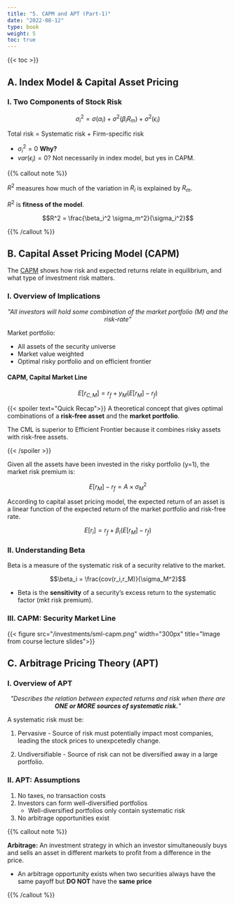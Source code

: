 ```yaml
---
title: "5. CAPM and APT (Part-1)"
date: "2022-08-12"
type: book
weight: 5
toc: true
---
```


{{< toc >}}

## A. Index Model & Capital Asset Pricing

### I. Two Components of Stock Risk

$$\sigma_i^2 = \sigma(\alpha_i) + \sigma^2(\beta_iR_m) + \sigma^2(\epsilon_i)$$

Total risk = Systematic risk + Firm-specific risk

- $\sigma_i^2 = 0$ **Why?**
- $var(\epsilon_i) = 0$? Not necessarily in index model, but yes in CAPM.

{{% callout note %}}

$R^2$ measures how much of the variation in $R_i$ is explained by $R_m$.

$R^2$ is **fitness of the model**.

$$R^2 = \frac{\beta_i^2 \sigma_m^2}{\sigma_i^2}$$

{{% /callout %}}

## B. Capital Asset Pricing Model (CAPM)

The <u>CAPM</u> shows how risk and expected returns relate in equilibrium, and what type of investment risk matters.

### I. Overview of Implications

<p align="center"><i>"All investors will hold some combination of the market portfolio (M) and the risk-rate"</i></p>

Market portfolio:

- All assets of the security universe
- Market value weighted
- Optimal risky portfolio and on efficient frontier

#### CAPM, Capital Market Line

$$E[r_{C,M}] = r_f + y_M(E[r_M]-r_f)$$

{{< spoiler text="Quick Recap">}}
A theoretical concept that gives optimal combinations of a **risk-free asset** and the **market portfolio**.

The CML is superior to Efficient Frontier because it combines risky assets with risk-free assets.

{{< /spoiler >}}

Given all the assets have been invested in the risky portfolio (y=1), the market risk premium is:

$$E[r_M]-r_f = A\times\sigma_M^2$$

According to capital asset pricing model, the expected return of an asset is a linear function of the expected return of the market portfolio and risk-free rate.

$$E[r_{i}] = r_f + \beta_i(E[r_M]-r_f)$$

### II. Understanding Beta

Beta is a measure of the systematic risk of a security relative to the market.

$$\beta_i = \frac{cov(r_i,r_M)}{\sigma_M^2}$$

- Beta is the **sensitivity** of a security’s excess return to the systematic factor (mkt risk premium).

### III. CAPM: Security Market Line

{{< figure src="/investments/sml-capm.png" width="300px" title="Image from course lecture slides">}}

## C. Arbitrage Pricing Theory (APT)

### I. Overview of APT

<p align="center"><i>"Describes the relation between expected returns and risk when there are <b>ONE or MORE sources of systematic risk.</b>"</i></p>

A systematic risk must be:

1. Pervasive - Source of risk must potentially impact most companies, leading the stock prices to unexpcetedly change.

2. Undiversifiable - Source of risk can not be diversified away in a large portfolio.

### II. APT: Assumptions

1. No taxes, no transaction costs
2. Investors can form well-diversified portfolios
   - Well-diversified portfolios only contain systematic risk
3. No arbitrage opportunities exist

{{% callout note %}}

**Arbitrage:** An investment strategy in which an investor simultaneously buys and sells an asset in different markets to profit from a difference in the price.

- An arbitrage opportunity exists when two securities always
  have the same payoff but **DO NOT** have the **same price**

{{% /callout %}}
